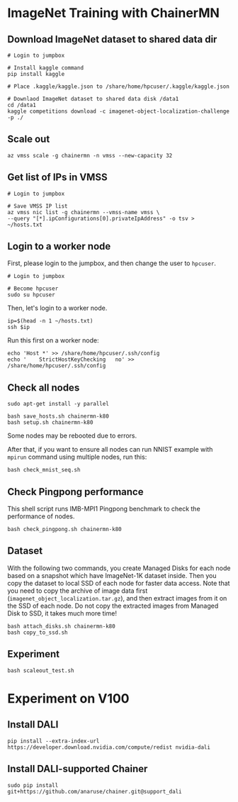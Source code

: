 # ImageNet Training with ChainerMN

## Download ImageNet dataset to shared data dir

```
# Login to jumpbox

# Install kaggle command
pip install kaggle

# Place .kaggle/kaggle.json to /share/home/hpcuser/.kaggle/kaggle.json

# Downlaod ImageNet dataset to shared data disk /data1
cd /data1
kaggle competitions download -c imagenet-object-localization-challenge -p ./
```

## Scale out

```
az vmss scale -g chainermn -n vmss --new-capacity 32
```

## Get list of IPs in VMSS

```
# Login to jumpbox

# Save VMSS IP list
az vmss nic list -g chainermn --vmss-name vmss \
--query "[*].ipConfigurations[0].privateIpAddress" -o tsv > ~/hosts.txt
```

## Login to a worker node

First, please login to the jumpbox, and then change the user to `hpcuser`.

```
# Login to jumpbox

# Become hpcuser
sudo su hpcuser
```

Then, let's login to a worker node.
```
ip=$(head -n 1 ~/hosts.txt)
ssh $ip
```

Run this first on a worker node:
```
echo 'Host *' >> /share/home/hpcuser/.ssh/config
echo '    StrictHostKeyChecking   no' >> /share/home/hpcuser/.ssh/config
```

## Check all nodes

```
sudo apt-get install -y parallel

bash save_hosts.sh chainermn-k80
bash setup.sh chainermn-k80
```

Some nodes may be rebooted due to errors.

After that, if you want to ensure all nodes can run NNIST example
with `mpirun` command using multiple nodes, run this:

```
bash check_mnist_seq.sh
```

## Check Pingpong performance

This shell script runs IMB-MPI1 Pingpong benchmark to check the performance of nodes.

```
bash check_pingpong.sh chainermn-k80
```

## Dataset 

With the following two commands, you create Managed Disks for each node based on a snapshot which have ImageNet-1K dataset inside. Then you copy the dataset to local SSD of each node for faster data access. Note that you need to copy the archive of image data first (`imagenet_object_localization.tar.gz`), and then extract images from it on the SSD of each node. Do not copy the extracted images from Managed Disk to SSD, it takes much more time!

```
bash attach_disks.sh chainermn-k80
bash copy_to_ssd.sh
```

## Experiment

```
bash scaleout_test.sh
```

# Experiment on V100

## Install DALI

```
pip install --extra-index-url https://developer.download.nvidia.com/compute/redist nvidia-dali
```

## Install DALI-supported Chainer 

```
sudo pip install git+https://github.com/anaruse/chainer.git@support_dali
```
